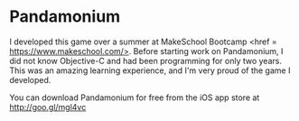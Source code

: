 # Pandamonium

I developed this game over a summer at <a>MakeSchool Bootcamp <href = https://www.makeschool.com/></a>. Before starting work on Pandamonium, I did not know Objective-C and had been programming for only two years. This was an amazing learning experience, and I'm very proud of the game I developed.

You can download Pandamonium for free from the iOS app store at http://goo.gl/mgl4vc

